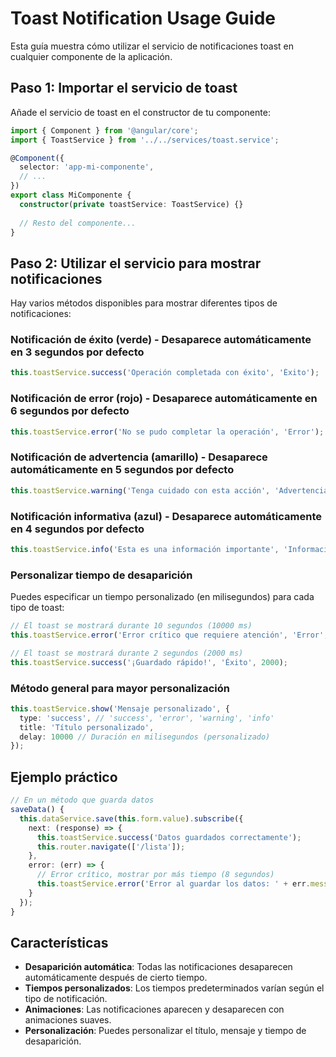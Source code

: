 # Toast Notification Usage Guide

Esta guía muestra cómo utilizar el servicio de notificaciones toast en cualquier componente de la aplicación.

## Paso 1: Importar el servicio de toast

Añade el servicio de toast en el constructor de tu componente:

```typescript
import { Component } from '@angular/core';
import { ToastService } from '../../services/toast.service';

@Component({
  selector: 'app-mi-componente',
  // ...
})
export class MiComponente {
  constructor(private toastService: ToastService) {}
  
  // Resto del componente...
}
```

## Paso 2: Utilizar el servicio para mostrar notificaciones

Hay varios métodos disponibles para mostrar diferentes tipos de notificaciones:

### Notificación de éxito (verde) - Desaparece automáticamente en 3 segundos por defecto

```typescript
this.toastService.success('Operación completada con éxito', 'Éxito');
```

### Notificación de error (rojo) - Desaparece automáticamente en 6 segundos por defecto

```typescript
this.toastService.error('No se pudo completar la operación', 'Error');
```

### Notificación de advertencia (amarillo) - Desaparece automáticamente en 5 segundos por defecto

```typescript
this.toastService.warning('Tenga cuidado con esta acción', 'Advertencia');
```

### Notificación informativa (azul) - Desaparece automáticamente en 4 segundos por defecto

```typescript
this.toastService.info('Esta es una información importante', 'Información');
```

### Personalizar tiempo de desaparición

Puedes especificar un tiempo personalizado (en milisegundos) para cada tipo de toast:

```typescript
// El toast se mostrará durante 10 segundos (10000 ms)
this.toastService.error('Error crítico que requiere atención', 'Error', 10000);

// El toast se mostrará durante 2 segundos (2000 ms)
this.toastService.success('¡Guardado rápido!', 'Éxito', 2000);
```

### Método general para mayor personalización

```typescript
this.toastService.show('Mensaje personalizado', {
  type: 'success', // 'success', 'error', 'warning', 'info'
  title: 'Título personalizado',
  delay: 10000 // Duración en milisegundos (personalizado)
});
```

## Ejemplo práctico

```typescript
// En un método que guarda datos
saveData() {
  this.dataService.save(this.form.value).subscribe({
    next: (response) => {
      this.toastService.success('Datos guardados correctamente');
      this.router.navigate(['/lista']);
    },
    error: (err) => {
      // Error crítico, mostrar por más tiempo (8 segundos)
      this.toastService.error('Error al guardar los datos: ' + err.message, 'Error', 8000);
    }
  });
}
```

## Características

- **Desaparición automática**: Todas las notificaciones desaparecen automáticamente después de cierto tiempo.
- **Tiempos personalizados**: Los tiempos predeterminados varían según el tipo de notificación.
- **Animaciones**: Las notificaciones aparecen y desaparecen con animaciones suaves.
- **Personalización**: Puedes personalizar el título, mensaje y tiempo de desaparición. 